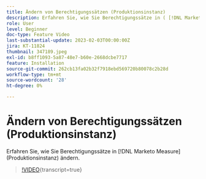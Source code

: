 ```yaml
---
title: Ändern von Berechtigungssätzen (Produktionsinstanz)
description: Erfahren Sie, wie Sie Berechtigungssätze in ( [!DNL Marketo Measure] ) ändern.
role: User
level: Beginner
doc-type: Feature Video
last-substantial-update: 2023-02-03T00:00:00Z
jira: KT-11824
thumbnail: 347189.jpeg
exl-id: b8ff1093-5a87-48e7-b60e-2668dcbe7717
feature: Installation
source-git-commit: 262cb13fa02b32f7918ebd569720b80078c2b28d
workflow-type: tm+mt
source-wordcount: '28'
ht-degree: 0%

---
```


# Ändern von Berechtigungssätzen (Produktionsinstanz)

Erfahren Sie, wie Sie Berechtigungssätze in [!DNL Marketo Measure] (Produktionsinstanz) ändern.

>[!VIDEO](https://video.tv.adobe.com/v/3431526/?learn=on&captions=ger){transcript=true}
